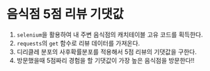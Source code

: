 # 음식점 5점 리뷰 기댓값
1. `selenium`을 활용하여 내 주변 음식점의 캐치테이블 고유 코드를 획득한다.
2. `requests`의 `get` 함수로 리뷰 데이터를 가져온다.
3. 디리클레 분포의 사후확률분포를 적용해서 5점 리뷰의 기댓값을 구한다.
4. 방문했을때 5점짜리 경험을 할 기댓값이 가장 높은 음식점을 방문한다!!
